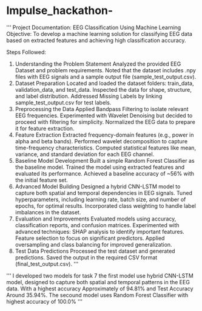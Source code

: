 # Impulse_hackathon-
'''
Project Documentation: EEG Classification Using Machine Learning
Objective:
To develop a machine learning solution for classifying EEG data based on extracted features and achieving high classification accuracy.

Steps Followed:
1. Understanding the Problem Statement
Analyzed the provided EEG Dataset and problem requirements.
Noted that the dataset includes .npy files with EEG signals and a sample output file (sample_test_output.csv).
2. Dataset Preparation
Located and loaded the dataset folders: train_data, validation_data, and test_data.
Inspected the data for shape, structure, and label distribution.
Addressed Missing Labels by linking sample_test_output.csv for test labels.
3. Preprocessing the Data
Applied Bandpass Filtering to isolate relevant EEG frequencies.
Experimented with Wavelet Denoising but decided to proceed with filtering for simplicity.
Normalized the EEG data to prepare it for feature extraction.
4. Feature Extraction
Extracted frequency-domain features (e.g., power in alpha and beta bands).
Performed wavelet decomposition to capture time-frequency characteristics.
Computed statistical features like mean, variance, and standard deviation for each EEG channel.
5. Baseline Model Development
Built a simple Random Forest Classifier as the baseline model.
Trained the model using extracted features and evaluated its performance.
Achieved a baseline accuracy of ~56% with the initial feature set.
6. Advanced Model Building
Designed a hybrid CNN-LSTM model to capture both spatial and temporal dependencies in EEG signals.
Tuned hyperparameters, including learning rate, batch size, and number of epochs, for optimal results.
Incorporated class weighting to handle label imbalances in the dataset.
7. Evaluation and Improvements
Evaluated models using accuracy, classification reports, and confusion matrices.
Experimented with advanced techniques:
SHAP analysis to identify important features.
Feature selection to focus on significant predictors.
Applied oversampling and class balancing for improved generalization.
8. Test Data Predictions
Processed the test dataset and generated predictions.
Saved the output in the required CSV format (final_test_output.csv).
'''

'''
I developed two models for task 7 
the first model use hybrid CNN-LSTM model, designed to capture both spatial and temporal patterns in the EEG data.
With a highest accuracy Approximately of 94.81% and Test Accuracy Around 35.94%.
The secound model uses Random Forest Classifier with highest accuracy of 100.0%
'''
